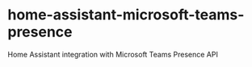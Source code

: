 # home-assistant-microsoft-teams-presence
Home Assistant integration with Microsoft Teams Presence API
